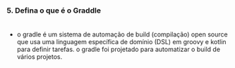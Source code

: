 ### 5. Defina o que é o Graddle <br><br>

- o gradle é um sistema de automação de build (compilação) open source que usa uma linguagem específica de domínio (DSL) em groovy e kotlin para definir tarefas. o gradle foi projetado para automatizar o build de vários projetos. <br><br>